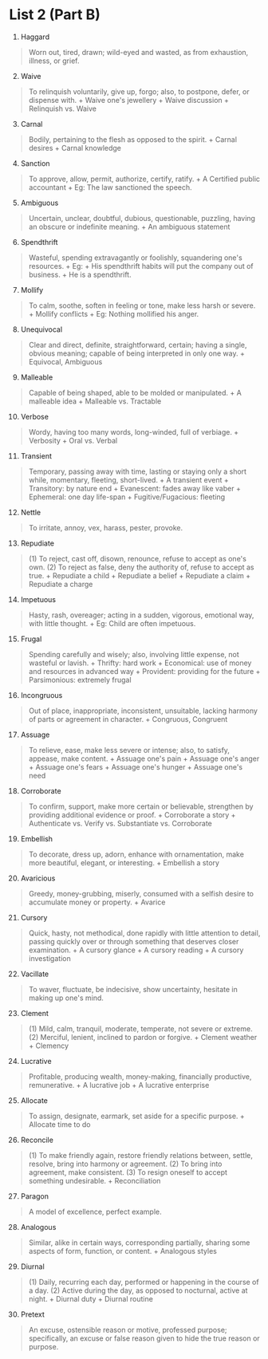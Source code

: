 # List 2 (Part B)

1. Haggard
> Worn out, tired, drawn; wild-eyed and wasted, as from exhaustion, illness, or grief.

2. Waive
> To relinquish voluntarily, give up, forgo; also, to postpone, defer, or dispense with.
	+ Waive one's jewellery
	+ Waive discussion
	+ Relinquish vs. Waive

3. Carnal
> Bodily, pertaining to the flesh as opposed to the spirit.
	+ Carnal desires
	+ Carnal knowledge

4. Sanction
> To approve, allow, permit, authorize, certify, ratify.
	+ A Certified public accountant
	+ Eg: The law sanctioned the speech.

5. Ambiguous
> Uncertain, unclear, doubtful, dubious, questionable, puzzling, having an obscure or indefinite meaning.
	+ An ambiguous statement

6. Spendthrift
> Wasteful, spending extravagantly or foolishly, squandering one's resources.
	+ Eg: 
		+ His spendthrift habits will put the company out of business.
		+ He is a spendthrift.

7. Mollify
> To calm, soothe, soften in feeling or tone, make less harsh or severe.
	+ Mollify conflicts
	+ Eg: Nothing mollified his anger.

8. Unequivocal
> Clear and direct, definite, straightforward, certain; having a single, obvious meaning; capable of being interpreted in only one way.
	+ Equivocal, Ambiguous

9. Malleable
> Capable of being shaped, able to be molded or manipulated.
	+ A malleable idea
	+ Malleable vs. Tractable

10. Verbose
> Wordy, having too many words, long-winded, full of verbiage.
	+ Verbosity
	+ Oral vs. Verbal

11. Transient
> Temporary, passing away with time, lasting or staying only a short while, momentary, fleeting, short-lived.
	+ A transient event
	+ Transitory: by nature end
	+ Evanescent: fades away like vaber
	+ Ephemeral: one day life-span
	+ Fugitive/Fugacious: fleeting

12. Nettle
> To irritate, annoy, vex, harass, pester, provoke.

13. Repudiate
> (1) To reject, cast off, disown, renounce, refuse to accept as one's own.
> (2) To reject as false, deny the authority of, refuse to accept as true.
	+ Repudiate a child
	+ Repudiate a belief
	+ Repudiate a claim
	+ Repudiate a charge

14. Impetuous
> Hasty, rash, overeager; acting in a sudden, vigorous, emotional way, with little thought.
	+ Eg: Child are often impetuous.

15. Frugal
> Spending carefully and wisely; also, involving little expense, not wasteful or lavish.
	+ Thrifty: hard work
	+ Economical: use of money and resources in advanced way
	+ Provident: providing for the future
	+ Parsimonious: extremely frugal

16. Incongruous
> Out of place, inappropriate, inconsistent, unsuitable, lacking harmony of parts or agreement in character.
	+ Congruous, Congruent

17. Assuage
> To relieve, ease, make less severe or intense; also, to satisfy, appease, make content.
	+ Assuage one's pain
	+ Assuage one's anger
	+ Assuage one's fears
	+ Assuage one's hunger
	+ Assuage one's need

18. Corroborate
> To confirm, support, make more certain or believable, strengthen by providing additional evidence or proof.
	+ Corroborate a story
	+ Authenticate vs. Verify vs. Substantiate vs. Corroborate

19. Embellish
> To decorate, dress up, adorn, enhance with ornamentation, make more beautiful, elegant, or interesting.
	+ Embellish a story

20. Avaricious
> Greedy, money-grubbing, miserly, consumed with a selfish desire to accumulate money or property.
	+ Avarice

21. Cursory
> Quick, hasty, not methodical, done rapidly with little attention to detail, passing quickly over or through something that deserves closer examination.
	+ A cursory glance
	+ A cursory reading
	+ A cursory investigation

22. Vacillate
> To waver, fluctuate, be indecisive, show uncertainty, hesitate in making up one's mind.

23. Clement
> (1) Mild, calm, tranquil, moderate, temperate, not severe or extreme.
> (2) Merciful, lenient, inclined to pardon or forgive.
	+ Clement weather
	+ Clemency

24. Lucrative
> Profitable, producing wealth, money-making, financially productive, remunerative.
	+ A lucrative job
	+ A lucrative enterprise

25. Allocate
> To assign, designate, earmark, set aside for a specific purpose.
	+ Allocate time to do

26. Reconcile
> (1) To make friendly again, restore friendly relations between, settle, resolve, bring into harmony or agreement.
> (2) To bring into agreement, make consistent.
> (3) To resign oneself to accept something undesirable.
	+ Reconciliation

27. Paragon
> A model of excellence, perfect example.

28. Analogous
> Similar, alike in certain ways, corresponding partially, sharing some aspects of form, function, or content.
	+ Analogous styles

29. Diurnal
> (1) Daily, recurring each day, performed or happening in the course of a day.
> (2) Active during the day, as opposed to nocturnal, active at night.
	+ Diurnal duty
	+ Diurnal routine

30. Pretext
> An excuse, ostensible reason or motive, professed purpose; specifically, an excuse or false reason given to hide the true reason or purpose.